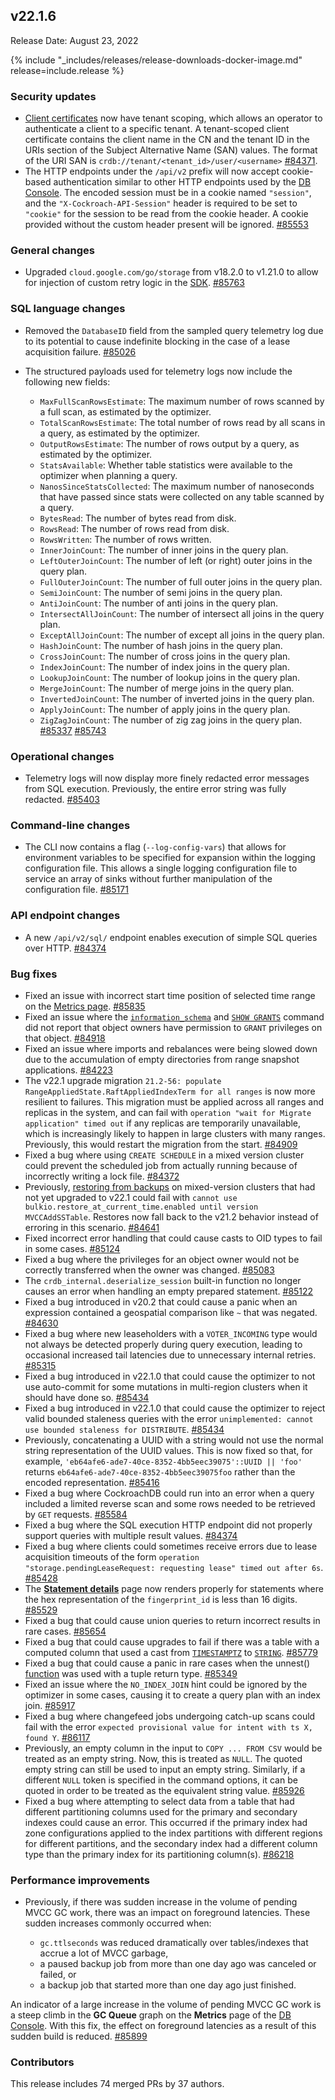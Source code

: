 ## v22.1.6

Release Date: August 23, 2022

{% include "_includes/releases/release-downloads-docker-image.md" release=include.release %}

<h3 id="v22-1-6-security-updates">Security updates</h3>

- [Client certificates](https://www.cockroachlabs.com/docs/v22.1/authentication#client-authentication) now have tenant scoping, which allows an operator to authenticate a client to a specific tenant. A tenant-scoped client certificate contains the client name in the CN and the tenant ID in the URIs section of the Subject Alternative Name (SAN) values. The format of the URI SAN is `crdb://tenant/<tenant_id>/user/<username>` [#84371][#84371].
- The HTTP endpoints under the `/api/v2` prefix will now accept cookie-based authentication similar to other HTTP endpoints used by the [DB Console](https://www.cockroachlabs.com/docs/v22.1/ui-overview). The encoded session must be in a cookie named `"session"`, and the `"X-Cockroach-API-Session"` header is required to be set to `"cookie"` for the session to be read from the cookie header. A cookie provided without the custom header present will be ignored. [#85553][#85553]

<h3 id="v22-1-6-general-changes">General changes</h3>

- Upgraded `cloud.google.com/go/storage` from v18.2.0 to v1.21.0 to allow for injection of custom retry logic in the [SDK](https://cloud.google.com/sdk). [#85763][#85763]

<h3 id="v22-1-6-sql-language-changes">SQL language changes</h3>

- Removed the `DatabaseID` field from the sampled query telemetry log due to its potential to cause indefinite blocking in the case of a lease acquisition failure. [#85026][#85026]
- The structured payloads used for telemetry logs now include the following new fields: 
  
  - `MaxFullScanRowsEstimate`: The maximum number of rows scanned by a full scan, as estimated by the optimizer. 
  - `TotalScanRowsEstimate`: The total number of rows read by all scans in a query, as estimated by the optimizer. 
  - `OutputRowsEstimate`: The number of rows output by a query, as estimated by the optimizer. 
  - `StatsAvailable`: Whether table statistics were available to the optimizer when planning a query. 
  - `NanosSinceStatsCollected`: The maximum number of nanoseconds that have passed since stats were collected on any table scanned by a query.
  - `BytesRead`: The number of bytes read from disk. 
  - `RowsRead`: The number of rows read from disk. 
  - `RowsWritten`: The number of rows written.
  - `InnerJoinCount`: The number of inner joins in the query plan. 
  - `LeftOuterJoinCount`: The number of left (or right) outer joins in the query plan.
  - `FullOuterJoinCount`: The number of full outer joins in the query plan.
  - `SemiJoinCount`: The number of semi joins in the query plan.
  - `AntiJoinCount`: The number of anti joins in the query plan.
  - `IntersectAllJoinCount`: The number of intersect all joins in the query plan.
  - `ExceptAllJoinCount`: The number of except all joins in the query plan.
  - `HashJoinCount`: The number of hash joins in the query plan.
  - `CrossJoinCount`: The number of cross joins in the query plan.
  - `IndexJoinCount`: The number of index joins in the query plan.
  - `LookupJoinCount`: The number of lookup joins in the query plan.
  - `MergeJoinCount`: The number of merge joins in the query plan.
  - `InvertedJoinCount`: The number of inverted joins in the query plan.
  - `ApplyJoinCount`: The number of apply joins in the query plan.
  - `ZigZagJoinCount`: The number of zig zag joins in the query plan. [#85337][#85337] [#85743][#85743]

<h3 id="v22-1-6-operational-changes">Operational changes</h3>

- Telemetry logs will now display more finely redacted error messages from SQL execution. Previously, the entire error string was fully redacted. [#85403][#85403]

<h3 id="v22-1-6-command-line-changes">Command-line changes</h3>

- The CLI now contains a flag (`--log-config-vars`) that allows for environment variables to be specified for expansion within the logging configuration file. This allows a single logging configuration file to service an array of sinks without further manipulation of the configuration file. [#85171][#85171]

<h3 id="v22-1-6-api-endpoint-changes">API endpoint changes</h3>

- A new `/api/v2/sql/` endpoint enables execution of simple SQL queries over HTTP. [#84374][#84374]

<h3 id="v22-1-6-bug-fixes">Bug fixes</h3>

- Fixed an issue with incorrect start time position of selected time range on the [Metrics page](https://www.cockroachlabs.com/docs/v22.1/ui-overview#metrics). [#85835][#85835]
- Fixed an issue where the [`information_schema`](https://www.cockroachlabs.com/docs/v22.1/information-schema) and [`SHOW GRANTS`](https://www.cockroachlabs.com/docs/v22.1/show-grants) command did not report that object owners have permission to `GRANT` privileges on that object. [#84918][#84918]
- Fixed an issue where imports and rebalances were being slowed down due to the accumulation of empty directories from range snapshot applications. [#84223][#84223]
- The v22.1 upgrade migration `21.2-56: populate RangeAppliedState.RaftAppliedIndexTerm for all ranges` is now more resilient to failures. This migration must be applied across all ranges and replicas in the system, and can fail with `operation "wait for Migrate application" timed out` if any replicas are temporarily unavailable, which is increasingly likely to happen in large clusters with many ranges. Previously, this would restart the migration from the start. [#84909][#84909]
- Fixed a bug where using `CREATE SCHEDULE` in a mixed version cluster could prevent the scheduled job from actually running because of incorrectly writing a lock file. [#84372][#84372]
- Previously, [restoring from backups](https://www.cockroachlabs.com/docs/v22.1/backup-and-restore-overview) on mixed-version clusters that had not yet upgraded to v22.1 could fail with `cannot use bulkio.restore_at_current_time.enabled until version MVCCAddSSTable`. Restores now fall back to the v21.2 behavior instead of erroring in this scenario. [#84641][#84641]
- Fixed incorrect error handling that could cause casts to OID types to fail in some cases. [#85124][#85124]
- Fixed a bug where the privileges for an object owner would not be correctly transferred when the owner was changed. [#85083][#85083]
- The `crdb_internal.deserialize_session` built-in function no longer causes an error when handling an empty prepared statement. [#85122][#85122]
- Fixed a bug introduced in v20.2 that could cause a panic when an expression contained a geospatial comparison like `~` that was negated. [#84630][#84630]
- Fixed a bug where new leaseholders with a `VOTER_INCOMING` type would not always be detected properly during query execution, leading to occasional increased tail latencies due to unnecessary internal retries. [#85315][#85315]
- Fixed a bug introduced in v22.1.0 that could cause the optimizer to not use auto-commit for some mutations in multi-region clusters when it should have done so. [#85434][#85434]
- Fixed a bug introduced in v22.1.0 that could cause the optimizer to reject valid bounded staleness queries with the error `unimplemented: cannot use bounded staleness for DISTRIBUTE`. [#85434][#85434]
- Previously, concatenating a UUID with a string would not use the normal string representation of the UUID values. This is now fixed so that, for example, `'eb64afe6-ade7-40ce-8352-4bb5eec39075'::UUID || 'foo'` returns `eb64afe6-ade7-40ce-8352-4bb5eec39075foo` rather than the encoded representation. [#85416][#85416]
- Fixed a bug where CockroachDB could run into an error when a query included a limited reverse scan and some rows needed to be retrieved by `GET` requests. [#85584][#85584]
- Fixed a bug where the SQL execution HTTP endpoint did not properly support queries with multiple result values. [#84374][#84374]
- Fixed a bug where clients could sometimes receive errors due to lease acquisition timeouts of the form `operation "storage.pendingLeaseRequest: requesting lease" timed out after 6s`. [#85428][#85428]
- The [**Statement details**](https://www.cockroachlabs.com/docs/v22.1/ui-statements-page) page now renders properly for statements where the hex representation of the `fingerprint_id` is less than 16 digits. [#85529][#85529]
- Fixed a bug that could cause union queries to return incorrect results in rare cases. [#85654][#85654]
- Fixed a bug that could cause upgrades to fail if there was a table with a computed column that used a cast from [`TIMESTAMPTZ`](https://www.cockroachlabs.com/docs/v22.1/timestamp) to [`STRING`](https://www.cockroachlabs.com/docs/v22.1/string). [#85779][#85779]
- Fixed a bug that could cause a panic in rare cases when the unnest() [function](https://www.cockroachlabs.com/docs/v22.1/functions-and-operators) was used with a tuple return type. [#85349][#85349]
- Fixed an issue where the `NO_INDEX_JOIN` hint could be ignored by the optimizer in some cases, causing it to create a query plan with an index join. [#85917][#85917]
- Fixed a bug where changefeed jobs undergoing catch-up scans could fail with the error `expected provisional value for intent with ts X, found Y`. [#86117][#86117]
- Previously, an empty column in the input to `COPY ... FROM CSV` would be treated as an empty string. Now, this is treated as `NULL`. The quoted empty string can still be used to input an empty string. Similarly, if a different `NULL` token is specified in the command options, it can be quoted in order to be treated as the equivalent string value. [#85926][#85926]
- Fixed a bug where attempting to select data from a table that had different partitioning columns used for the primary and secondary indexes could cause an error. This occurred if the primary index had zone configurations applied to the index partitions with different regions for different partitions, and the secondary index had a different column type than the primary index for its partitioning column(s). [#86218][#86218]

<h3 id="v22-1-6-performance-improvements">Performance improvements</h3>

- Previously, if there was sudden increase in the volume of pending MVCC GC work, there was an impact on foreground latencies. These sudden increases commonly occurred when: 

  - `gc.ttlseconds` was reduced dramatically over tables/indexes that accrue a lot of MVCC garbage,
  - a paused backup job from more than one day ago was canceled or failed, or
  - a backup job that started more than one day ago just finished.

An indicator of a large increase in the volume of pending MVCC GC work is a steep climb in the **GC Queue** graph on the **Metrics** page of the [DB Console](https://www.cockroachlabs.com/docs/v22.1/ui-overview). With this fix, the effect on foreground latencies as a result of this sudden build is reduced. [#85899][#85899]

<h3 id="v22-1-6-contributors">Contributors</h3>

This release includes 74 merged PRs by 37 authors.

[#84223]: https://github.com/cockroachdb/cockroach/pull/84223
[#84371]: https://github.com/cockroachdb/cockroach/pull/84371
[#84372]: https://github.com/cockroachdb/cockroach/pull/84372
[#84374]: https://github.com/cockroachdb/cockroach/pull/84374
[#84630]: https://github.com/cockroachdb/cockroach/pull/84630
[#84641]: https://github.com/cockroachdb/cockroach/pull/84641
[#84909]: https://github.com/cockroachdb/cockroach/pull/84909
[#84918]: https://github.com/cockroachdb/cockroach/pull/84918
[#85026]: https://github.com/cockroachdb/cockroach/pull/85026
[#85083]: https://github.com/cockroachdb/cockroach/pull/85083
[#85122]: https://github.com/cockroachdb/cockroach/pull/85122
[#85124]: https://github.com/cockroachdb/cockroach/pull/85124
[#85152]: https://github.com/cockroachdb/cockroach/pull/85152
[#85171]: https://github.com/cockroachdb/cockroach/pull/85171
[#85315]: https://github.com/cockroachdb/cockroach/pull/85315
[#85320]: https://github.com/cockroachdb/cockroach/pull/85320
[#85337]: https://github.com/cockroachdb/cockroach/pull/85337
[#85349]: https://github.com/cockroachdb/cockroach/pull/85349
[#85403]: https://github.com/cockroachdb/cockroach/pull/85403
[#85416]: https://github.com/cockroachdb/cockroach/pull/85416
[#85428]: https://github.com/cockroachdb/cockroach/pull/85428
[#85434]: https://github.com/cockroachdb/cockroach/pull/85434
[#85529]: https://github.com/cockroachdb/cockroach/pull/85529
[#85553]: https://github.com/cockroachdb/cockroach/pull/85553
[#85584]: https://github.com/cockroachdb/cockroach/pull/85584
[#85654]: https://github.com/cockroachdb/cockroach/pull/85654
[#85743]: https://github.com/cockroachdb/cockroach/pull/85743
[#85763]: https://github.com/cockroachdb/cockroach/pull/85763
[#85779]: https://github.com/cockroachdb/cockroach/pull/85779
[#85835]: https://github.com/cockroachdb/cockroach/pull/85835
[#85899]: https://github.com/cockroachdb/cockroach/pull/85899
[#85917]: https://github.com/cockroachdb/cockroach/pull/85917
[#85926]: https://github.com/cockroachdb/cockroach/pull/85926
[#86117]: https://github.com/cockroachdb/cockroach/pull/86117
[#86218]: https://github.com/cockroachdb/cockroach/pull/86218
[4b6f93b7b]: https://github.com/cockroachdb/cockroach/commit/4b6f93b7b
